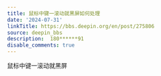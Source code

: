 ```yaml
---
title: 鼠标中键一滚动就黑屏如何处理
date: '2024-07-31'
linkTitle: https://bbs.deepin.org/en/post/275806
source: deepin_bbs
description:  180******91 
disable_comments: true
---
```

鼠标中键一滚动就黑屏
